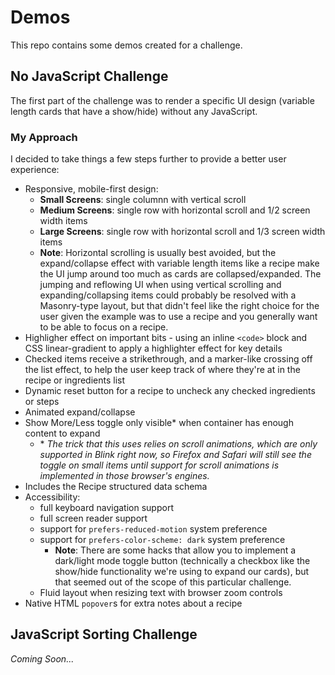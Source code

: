 # Demos

This repo contains some demos created for a challenge.

## No JavaScript Challenge

The first part of the challenge was to render a specific UI design (variable length cards that have a show/hide) without any JavaScript.

### My Approach

I decided to take things a few steps further to provide a better user experience:

- Responsive, mobile-first design:
  - **Small Screens**: single columnn with vertical scroll
  - **Medium Screens**: single row with horizontal scroll and 1/2 screen width items
  - **Large Screens**: single row with horizontal scroll and 1/3 screen width items
  - **Note**: Horizontal scrolling is usually best avoided, but the expand/collapse effect with variable length items like a recipe make the UI jump around too much as cards are collapsed/expanded. The jumping and reflowing UI when using vertical scrolling and expanding/collapsing items could probably be resolved with a Masonry-type layout, but that didn't feel like the right choice for the user given the example was to use a recipe and you generally want to be able to focus on a recipe.
- Highligher effect on important bits - using an inline `<code>` block and CSS linear-gradient to apply a highlighter effect for key details
- Checked items receive a strikethrough, and a marker-like crossing off the list effect, to help the user keep track of where they're at in the recipe or ingredients list
- Dynamic reset button for a recipe to uncheck any checked ingredients or steps
- Animated expand/collapse
- Show More/Less toggle only visible\* when container has enough content to expand
  - \* _The trick that this uses relies on scroll animations, which are only supported in Blink right now, so Firefox and Safari will still see the toggle on small items until support for scroll animations is implemented in those browser's engines._
- Includes the Recipe structured data schema
- Accessibility:
  - full keyboard navigation support
  - full screen reader support
  - support for `prefers-reduced-motion` system preference
  - support for `prefers-color-scheme: dark` system preference
    - **Note**: There are some hacks that allow you to implement a dark/light mode toggle button (technically a checkbox like the show/hide functionality we're using to expand our cards), but that seemed out of the scope of this particular challenge.
  - Fluid layout when resizing text with browser zoom controls
- Native HTML `popover`s for extra notes about a recipe

## JavaScript Sorting Challenge

_Coming Soon..._
